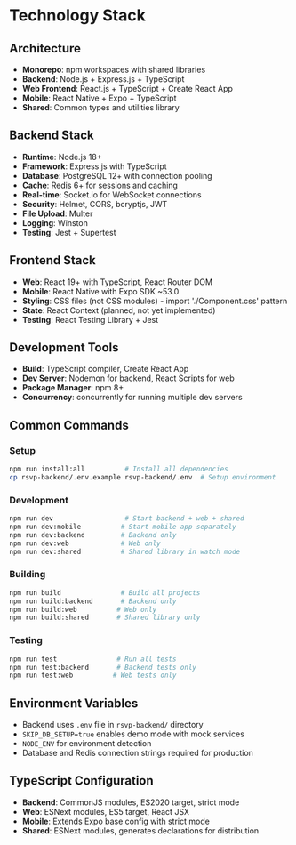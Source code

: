 # Technology Stack

## Architecture
- **Monorepo**: npm workspaces with shared libraries
- **Backend**: Node.js + Express.js + TypeScript
- **Web Frontend**: React.js + TypeScript + Create React App
- **Mobile**: React Native + Expo + TypeScript
- **Shared**: Common types and utilities library

## Backend Stack
- **Runtime**: Node.js 18+
- **Framework**: Express.js with TypeScript
- **Database**: PostgreSQL 12+ with connection pooling
- **Cache**: Redis 6+ for sessions and caching
- **Real-time**: Socket.io for WebSocket connections
- **Security**: Helmet, CORS, bcryptjs, JWT
- **File Upload**: Multer
- **Logging**: Winston
- **Testing**: Jest + Supertest

## Frontend Stack
- **Web**: React 19+ with TypeScript, React Router DOM
- **Mobile**: React Native with Expo SDK ~53.0
- **Styling**: CSS files (not CSS modules) - import './Component.css' pattern
- **State**: React Context (planned, not yet implemented)
- **Testing**: React Testing Library + Jest

## Development Tools
- **Build**: TypeScript compiler, Create React App
- **Dev Server**: Nodemon for backend, React Scripts for web
- **Package Manager**: npm 8+
- **Concurrency**: concurrently for running multiple dev servers

## Common Commands

### Setup
```bash
npm run install:all          # Install all dependencies
cp rsvp-backend/.env.example rsvp-backend/.env  # Setup environment
```

### Development
```bash
npm run dev                  # Start backend + web + shared
npm run dev:mobile          # Start mobile app separately
npm run dev:backend         # Backend only
npm run dev:web             # Web only
npm run dev:shared          # Shared library in watch mode
```

### Building
```bash
npm run build               # Build all projects
npm run build:backend       # Backend only
npm run build:web          # Web only
npm run build:shared       # Shared library only
```

### Testing
```bash
npm run test               # Run all tests
npm run test:backend       # Backend tests only
npm run test:web          # Web tests only
```

## Environment Variables
- Backend uses `.env` file in `rsvp-backend/` directory
- `SKIP_DB_SETUP=true` enables demo mode with mock services
- `NODE_ENV` for environment detection
- Database and Redis connection strings required for production

## TypeScript Configuration
- **Backend**: CommonJS modules, ES2020 target, strict mode
- **Web**: ESNext modules, ES5 target, React JSX
- **Mobile**: Extends Expo base config with strict mode
- **Shared**: ESNext modules, generates declarations for distribution